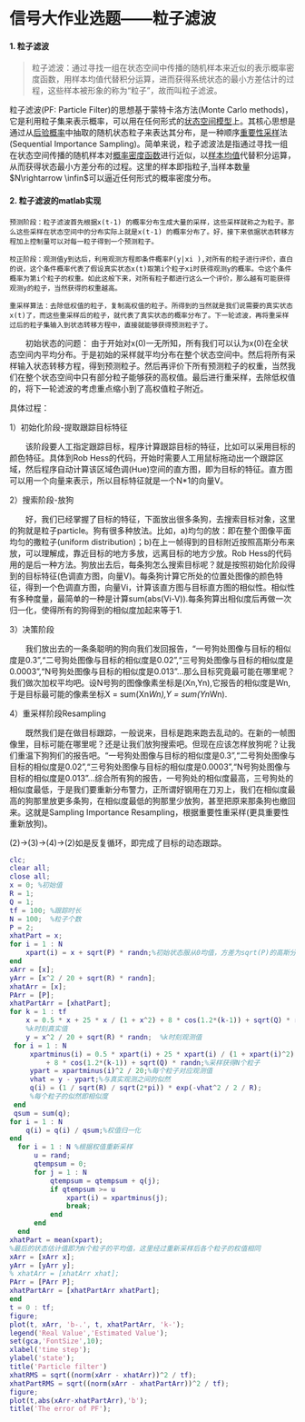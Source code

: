 # 信号大作业选题——粒子滤波

#### 1. 粒子滤波

> 粒子滤波：通过寻找一组在状态空间中传播的随机样本来近似的表示概率密度函数，用样本均值代替积分运算，进而获得系统状态的最小方差估计的过程，这些样本被形象的称为“粒子”，故而叫粒子滤波。



粒子滤波(PF: Particle Filter)的思想基于蒙特卡洛方法(Monte Carlo methods)，它是利用粒子集来表示概率，可以用在任何形式的[状态空间模型](https://baike.baidu.com/item/状态空间模型)上。其核心思想是通过从[后验概率](https://baike.baidu.com/item/后验概率)中抽取的随机状态粒子来表达其分布，是一种顺序[重要性采样](https://baike.baidu.com/item/重要性采样)法(Sequential Importance Sampling)。简单来说，粒子滤波法是指通过寻找一组在状态空间传播的随机样本对[概率密度函数](https://baike.baidu.com/item/概率密度函数)进行近似，以[样本均值](https://baike.baidu.com/item/样本均值)代替积分运算，从而获得状态最小方差分布的过程。这里的样本即指粒子,当样本数量$N\rightarrow \infin$可以逼近任何形式的概率密度分布。



#### 2. 粒子滤波的matlab实现

 	预测阶段：粒子滤波首先根据x(t-1) 的概率分布生成大量的采样，这些采样就称之为粒子。那么这些采样在状态空间中的分布实际上就是x(t-1) 的概率分布了。好，接下来依据状态转移方程加上控制量可以对每一粒子得到一个预测粒子。

  	校正阶段：观测值y到达后，利用观测方程即条件概率P(y|xi ),对所有的粒子进行评价，直白的说，这个条件概率代表了假设真实状态x(t)取第i个粒子xi时获得观测y的概率。令这个条件概率为第i个粒子的权重。如此这般下来，对所有粒子都进行这么一个评价，那么越有可能获得观测y的粒子，当然获得的权重越高。

  	重采样算法：去除低权值的粒子，复制高权值的粒子。所得到的当然就是我们说需要的真实状态x(t)了，而这些重采样后的粒子，就代表了真实状态的概率分布了。下一轮滤波，再将重采样过后的粒子集输入到状态转移方程中，直接就能够获得预测粒子了。

　　初始状态的问题： 由于开始对x(0)一无所知，所有我们可以认为x(0)在全状态空间内平均分布。于是初始的采样就平均分布在整个状态空间中。然后将所有采样输入状态转移方程，得到预测粒子。然后再评价下所有预测粒子的权重，当然我们在整个状态空间中只有部分粒子能够获的高权值。最后进行重采样，去除低权值的，将下一轮滤波的考虑重点缩小到了高权值粒子附近。

具体过程：

1）初始化阶段-提取跟踪目标特征

　　该阶段要人工指定跟踪目标，程序计算跟踪目标的特征，比如可以采用目标的颜色特征。具体到Rob Hess的代码，开始时需要人工用鼠标拖动出一个跟踪区域，然后程序自动计算该区域色调(Hue)空间的直方图，即为目标的特征。直方图可以用一个向量来表示，所以目标特征就是一个N*1的向量V。

2）搜索阶段-放狗

　　好，我们已经掌握了目标的特征，下面放出很多条狗，去搜索目标对象，这里的狗就是粒子particle。狗有很多种放法。比如，a)均匀的放：即在整个图像平面均匀的撒粒子(uniform distribution)；b)在上一帧得到的目标附近按照高斯分布来放，可以理解成，靠近目标的地方多放，远离目标的地方少放。Rob Hess的代码用的是后一种方法。狗放出去后，每条狗怎么搜索目标呢？就是按照初始化阶段得到的目标特征(色调直方图，向量V)。每条狗计算它所处的位置处图像的颜色特征，得到一个色调直方图，向量Vi，计算该直方图与目标直方图的相似性。相似性有多种度量，最简单的一种是计算sum(abs(Vi-V)).每条狗算出相似度后再做一次归一化，使得所有的狗得到的相似度加起来等于1.

3）决策阶段

　　我们放出去的一条条聪明的狗向我们发回报告，“一号狗处图像与目标的相似度是0.3”,“二号狗处图像与目标的相似度是0.02”,“三号狗处图像与目标的相似度是0.0003”,“N号狗处图像与目标的相似度是0.013”...那么目标究竟最可能在哪里呢？我们做次加权平均吧。设N号狗的图像像素坐标是(Xn,Yn),它报告的相似度是Wn,于是目标最可能的像素坐标X = sum(Xn*Wn),Y = sum(Yn*Wn).

4）重采样阶段Resampling

　　既然我们是在做目标跟踪，一般说来，目标是跑来跑去乱动的。在新的一帧图像里，目标可能在哪里呢？还是让我们放狗搜索吧。但现在应该怎样放狗呢？让我们重温下狗狗们的报告吧。“一号狗处图像与目标的相似度是0.3”,“二号狗处图像与目标的相似度是0.02”,“三号狗处图像与目标的相似度是0.0003”,“N号狗处图像与目标的相似度是0.013”...综合所有狗的报告，一号狗处的相似度最高，三号狗处的相似度最低，于是我们要重新分布警力，正所谓好钢用在刀刃上，我们在相似度最高的狗那里放更多条狗，在相似度最低的狗那里少放狗，甚至把原来那条狗也撤回来。这就是Sampling Importance Resampling，根据重要性重采样(更具重要性重新放狗)。

(2)->(3)->(4)->(2)如是反复循环，即完成了目标的动态跟踪。

```matlab
clc;
clear all;
close all;
x = 0; %初始值
R = 1;
Q = 1;
tf = 100; %跟踪时长
N = 100;  %粒子个数
P = 2;
xhatPart = x;
for i = 1 : N    
    xpart(i) = x + sqrt(P) * randn;%初始状态服从0均值，方差为sqrt(P)的高斯分布
end
xArr = [x];
yArr = [x^2 / 20 + sqrt(R) * randn];
xhatArr = [x];
PArr = [P];
xhatPartArr = [xhatPart];
for k = 1 : tf    
    x = 0.5 * x + 25 * x / (1 + x^2) + 8 * cos(1.2*(k-1)) + sqrt(Q) * randn;
    %k时刻真实值
    y = x^2 / 20 + sqrt(R) * randn;  %k时刻观测值
 for i = 1 : N
     xpartminus(i) = 0.5 * xpart(i) + 25 * xpart(i) / (1 + xpart(i)^2) ...
         + 8 * cos(1.2*(k-1)) + sqrt(Q) * randn;%采样获得N个粒子
     ypart = xpartminus(i)^2 / 20;%每个粒子对应观测值
     vhat = y - ypart;%与真实观测之间的似然
     q(i) = (1 / sqrt(R) / sqrt(2*pi)) * exp(-vhat^2 / 2 / R); 
     %每个粒子的似然即相似度
 end
 qsum = sum(q);
for i = 1 : N
    q(i) = q(i) / qsum;%权值归一化
end  
  for i = 1 : N %根据权值重新采样
      u = rand;
      qtempsum = 0;
      for j = 1 : N
          qtempsum = qtempsum + q(j);
          if qtempsum >= u
              xpart(i) = xpartminus(j);
              break;
          end
      end
  end
xhatPart = mean(xpart);
%最后的状态估计值即为N个粒子的平均值，这里经过重新采样后各个粒子的权值相同
xArr = [xArr x];   
yArr = [yArr y];  
% xhatArr = [xhatArr xhat]; 
PArr = [PArr P]; 
xhatPartArr = [xhatPartArr xhatPart];
end
t = 0 : tf;
figure;
plot(t, xArr, 'b-.', t, xhatPartArr, 'k-');
legend('Real Value','Estimated Value');
set(gca,'FontSize',10); 
xlabel('time step'); 
ylabel('state');
title('Particle filter')
xhatRMS = sqrt((norm(xArr - xhatArr))^2 / tf);
xhatPartRMS = sqrt((norm(xArr - xhatPartArr))^2 / tf);
figure;
plot(t,abs(xArr-xhatPartArr),'b');
title('The error of PF');
```

